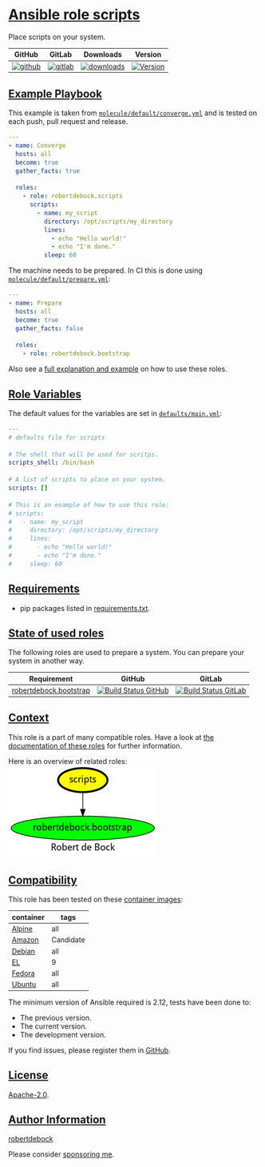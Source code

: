 # [Ansible role scripts](#scripts)

Place scripts on your system.

|GitHub|GitLab|Downloads|Version|
|------|------|---------|-------|
|[![github](https://github.com/robertdebock/ansible-role-scripts/workflows/Ansible%20Molecule/badge.svg)](https://github.com/robertdebock/ansible-role-scripts/actions)|[![gitlab](https://gitlab.com/robertdebock-iac/ansible-role-scripts/badges/master/pipeline.svg)](https://gitlab.com/robertdebock-iac/ansible-role-scripts)|[![downloads](https://img.shields.io/ansible/role/d/robertdebock/scripts)](https://galaxy.ansible.com/robertdebock/scripts)|[![Version](https://img.shields.io/github/release/robertdebock/ansible-role-scripts.svg)](https://github.com/robertdebock/ansible-role-scripts/releases/)|

## [Example Playbook](#example-playbook)

This example is taken from [`molecule/default/converge.yml`](https://github.com/robertdebock/ansible-role-scripts/blob/master/molecule/default/converge.yml) and is tested on each push, pull request and release.

```yaml
---
- name: Converge
  hosts: all
  become: true
  gather_facts: true

  roles:
    - role: robertdebock.scripts
      scripts:
        - name: my_script
          directory: /opt/scripts/my_directory
          lines:
            - echo "Hello world!"
            - echo "I'm done."
          sleep: 60
```

The machine needs to be prepared. In CI this is done using [`molecule/default/prepare.yml`](https://github.com/robertdebock/ansible-role-scripts/blob/master/molecule/default/prepare.yml):

```yaml
---
- name: Prepare
  hosts: all
  become: true
  gather_facts: false

  roles:
    - role: robertdebock.bootstrap
```

Also see a [full explanation and example](https://robertdebock.nl/how-to-use-these-roles.html) on how to use these roles.

## [Role Variables](#role-variables)

The default values for the variables are set in [`defaults/main.yml`](https://github.com/robertdebock/ansible-role-scripts/blob/master/defaults/main.yml):

```yaml
---
# defaults file for scripts

# The shell that will be used for scritps.
scripts_shell: /bin/bash

# A list of scripts to place on your system.
scripts: []

# This is an example of how to use this role:
# scripts:
#   - name: my_script
#     directory: /opt/scripts/my_directory
#     lines:
#       - echo "Hello world!"
#       - echo "I'm done."
#     sleep: 60
```

## [Requirements](#requirements)

- pip packages listed in [requirements.txt](https://github.com/robertdebock/ansible-role-scripts/blob/master/requirements.txt).

## [State of used roles](#state-of-used-roles)

The following roles are used to prepare a system. You can prepare your system in another way.

| Requirement | GitHub | GitLab |
|-------------|--------|--------|
|[robertdebock.bootstrap](https://galaxy.ansible.com/robertdebock/bootstrap)|[![Build Status GitHub](https://github.com/robertdebock/ansible-role-bootstrap/workflows/Ansible%20Molecule/badge.svg)](https://github.com/robertdebock/ansible-role-bootstrap/actions)|[![Build Status GitLab](https://gitlab.com/robertdebock-iac/ansible-role-bootstrap/badges/master/pipeline.svg)](https://gitlab.com/robertdebock-iac/ansible-role-bootstrap)|

## [Context](#context)

This role is a part of many compatible roles. Have a look at [the documentation of these roles](https://robertdebock.nl/) for further information.

Here is an overview of related roles:
![dependencies](https://raw.githubusercontent.com/robertdebock/ansible-role-scripts/png/requirements.png "Dependencies")

## [Compatibility](#compatibility)

This role has been tested on these [container images](https://hub.docker.com/u/robertdebock):

|container|tags|
|---------|----|
|[Alpine](https://hub.docker.com/r/robertdebock/alpine)|all|
|[Amazon](https://hub.docker.com/r/robertdebock/amazonlinux)|Candidate|
|[Debian](https://hub.docker.com/r/robertdebock/debian)|all|
|[EL](https://hub.docker.com/r/robertdebock/enterpriselinux)|9|
|[Fedora](https://hub.docker.com/r/robertdebock/fedora)|all|
|[Ubuntu](https://hub.docker.com/r/robertdebock/ubuntu)|all|

The minimum version of Ansible required is 2.12, tests have been done to:

- The previous version.
- The current version.
- The development version.

If you find issues, please register them in [GitHub](https://github.com/robertdebock/ansible-role-scripts/issues).

## [License](#license)

[Apache-2.0](https://github.com/robertdebock/ansible-role-scripts/blob/master/LICENSE).

## [Author Information](#author-information)

[robertdebock](https://robertdebock.nl/)

Please consider [sponsoring me](https://github.com/sponsors/robertdebock).
